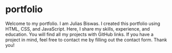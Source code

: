 # portfolio
Welcome to my portfolio. I am Julias Biswas. I created this portfolio using HTML, CSS, and JavaScript. Here, I share my skills, experience, and education. You will find all my projects with GitHub links. If you have a project in mind, feel free to contact me by filling out the contact form. Thank you!

